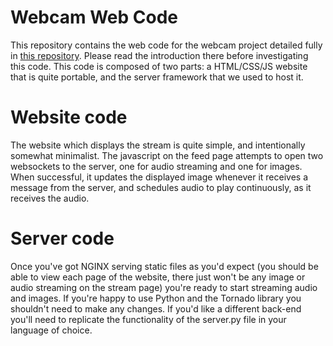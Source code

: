 # Webcam Web Code

This repository contains the web code for the webcam project detailed fully in [this repository](https://github.com/nathanshelly/webcam). Please read the introduction there before investigating this code. This code is composed of two parts: a HTML/CSS/JS website that is quite portable, and the server framework that we used to host it.

# Website code

The website which displays the stream is quite simple, and intentionally somewhat minimalist. The javascript on the feed page attempts to open two websockets to the server, one for audio streaming and one for images. When successful, it updates the displayed image whenever it receives a message from the server, and schedules audio to play continuously, as it receives the audio.

# Server code

Once you've got NGINX serving static files as you'd expect (you should be able to view each page of the website, there just won't be any image or audio streaming on the stream page) you're ready to start streaming audio and images. If you're happy to use Python and the Tornado library you shouldn't need to make any changes. If you'd like a different back-end you'll need to replicate the functionality of the server.py file in your language of choice.